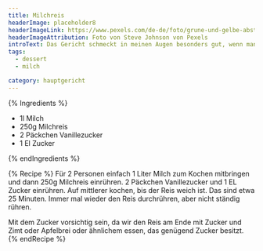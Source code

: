 ```yaml
---
title: Milchreis
headerImage: placeholder8
headerImageLink: https://www.pexels.com/de-de/foto/grune-und-gelbe-abstrakte-malerei-4943165/
headerImageAttribution: Foto von Steve Johnson von Pexels
introText: Das Gericht schmeckt in meinen Augen besonders gut, wenn man den Fisch pochiert und nicht brät. Dafür einfach die Pfanne gut mit heissem Wasser und ein wenig Weisswein füllen und den Fisch mit der Hautseite nach oben ins kochende Wasser legen. Nach 10 bis 15 Minuten sollte der Lachs dann durch sein. Diese Garmethode ist fettfrei und sehr schmackhaft. Ausserdem müffelt die Wohnung danach nicht nach gebratenem Fisch.
tags:
  - dessert
  - milch

category: hauptgericht
---
```

{% Ingredients %}

- 1l Milch
- 250g Milchreis
- 2 Päckchen Vanillezucker
- 1 El Zucker

{% endIngredients %}

{% Recipe %}
Für 2 Personen einfach 1 Liter Milch zum Kochen mitbringen und dann 250g Milchreis einrühren. 2 Päckchen Vanillezucker und 1 EL Zucker einrühren. Auf mittlerer kochen, bis der Reis weich ist. Das sind etwa 25 Minuten. Immer mal wieder den Reis durchrühren, aber nicht ständig rühren.

Mit dem Zucker vorsichtig sein, da wir den Reis am Ende mit Zucker und Zimt oder Apfelbrei oder ähnlichem essen, das genügend Zucker besitzt.
{% endRecipe %}
